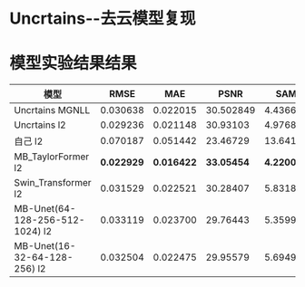 # Uncrtains--去云模型复现

# 模型实验结果结果
模型 | RMSE | MAE | PSNR | SAM | SSIM 
--- | --- | --- | --- | --- | ---
Uncrtains MGNLL | 0.030638 | 0.022015 | 30.502849 | 4.43660 | 0.92405
Uncrtains l2 | 0.029236 | 0.021148 | 30.93103 | 4.97689 | 0.91461
自己 l2 | 0.070187 | 0.051442 | 23.46729 | 13.64110 | 0.80046
MB_TaylorFormer l2 | **0.022929** | **0.016422** | **33.05454** | **4.22007** | **0.92842**
Swin_Transformer l2 | 0.031529 | 0.022521 | 30.28407 | 5.83186 | 0.86723
MB-Unet(64-128-256-512-1024) l2 | 0.033119 | 0.023700 | 29.76443 | 5.35992 | 0.83499 
MB-Unet(16-32-64-128-256) l2 | 0.032504 | 0.022475 | 29.95579 | 5.69498 | 0.85839 
